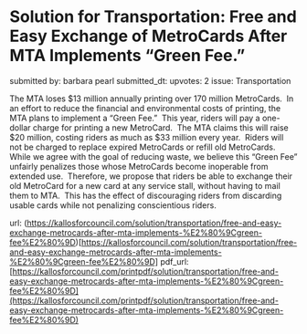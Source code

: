 # Solution for Transportation: Free and Easy Exchange of MetroCards After MTA Implements “Green Fee.” #

submitted by: barbara pearl
submitted_dt: 
upvotes: 2
issue: Transportation

The MTA loses $13 million annually printing over 170 million MetroCards.  In an effort to reduce the financial and environmental costs of printing, the MTA plans to implement a “Green Fee.”  This year, riders will pay a one-dollar charge for printing a new MetroCard.  The MTA claims this will raise $20 million, costing riders as much as $33 million every year.  Riders will not be charged to replace expired MetroCards or refill old MetroCards.
While we agree with the goal of reducing waste, we believe this “Green Fee” unfairly penalizes those whose MetroCards become inoperable from extended use.  Therefore, we propose that riders be able to exchange their old MetroCard for a new card at any service stall, without having to mail them to MTA.  This has the effect of discouraging riders from discarding usable cards while not penalizing conscientious riders.

url: (https://kallosforcouncil.com/solution/transportation/free-and-easy-exchange-metrocards-after-mta-implements-%E2%80%9Cgreen-fee%E2%80%9D)[https://kallosforcouncil.com/solution/transportation/free-and-easy-exchange-metrocards-after-mta-implements-%E2%80%9Cgreen-fee%E2%80%9D]
pdf_url: [https://kallosforcouncil.com/printpdf/solution/transportation/free-and-easy-exchange-metrocards-after-mta-implements-%E2%80%9Cgreen-fee%E2%80%9D](https://kallosforcouncil.com/printpdf/solution/transportation/free-and-easy-exchange-metrocards-after-mta-implements-%E2%80%9Cgreen-fee%E2%80%9D)